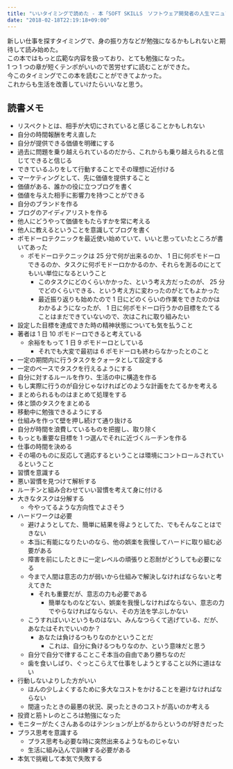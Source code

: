 ```yaml
---
title: "いいタイミングで読めた - 本「SOFT SKILLS　ソフトウェア開発者の人生マニュアル」の感想"
date: "2018-02-18T22:19:18+09:00"
---
```


新しい仕事を探すタイミングで、身の振り方などが勉強になるかもしれないと期待して読み始めた。  
この本ではもっと広範な内容を扱っており、とても勉強になった。  
1 つ 1 つの章が短くテンポがいいので苦労せずに読むことができた。  
今このタイミングでこの本を読むことができてよかった。  
これからも生活を改善していけたらいいなと思う。

## 読書メモ

- リスペクトとは、相手が大切にされていると感じることかもしれない
- 自分の時間報酬を考え直した
- 自分が提供できる価値を明確にする
- 過去に問題を乗り越えられているのだから、これからも乗り越えられると信じてできると信じる
- できているふりをして行動することでその理想に近付ける
- マーケティングとして、先に価値を提供すること
- 価値がある、誰かの役に立つブログを書く
- 価値を与えた相手に影響力を持つことができる
- 自分のブランドを作る
- ブログのアイディアリストを作る
- 他人にどうやって価値をもたらすかを常に考える
- 他人に教えるということを意識してブログを書く
- ポモドーロテクニックを最近使い始めていて、いいと思っていたところが書いてあった
    - ポモドーロテクニックは 25 分で何が出来るのか、 1 日に何ポモドーロできるのか、タスクに何ポモドーロかかるのか、それらを測るのにとてもいい単位になるということ
        - このタスクにどのくらいかかった、という考え方だったのが、 25 分でどのくらいできる、という考え方に変わったのがとてもよかった
        - 最近振り返りも始めたので 1 日にどのくらいの作業をできたのかはわかるようになったが、 1 日に何ポモドーロ行うかの目標をたてることはまだできていないので、次はこれに取り組みたい
- 設定した目標を達成できた時の精神状態についても気を払うこと
- 著者は 1 日 10 ポモドーロできると考えている
    - 余裕をもって 1 日 9 ポモドーロとしている
        - それでも大変で最初は 6 ポモドーロも終わらなかったとのこと
- 一定の期間内に行うタスクをクォータとして設定する
- 一定のペースでタスクを行えるようにする
- 自分に対するルールを作り、生活の中に構造を作る
- もし実際に行うのが自分じゃなければどのような計画をたてるかを考える
- まとめられるものはまとめて処理をする
- 体と頭のタスクをまとめる
- 移動中に勉強できるようにする
- 仕組みを作って壁を押し続けて通り抜ける
- 自分が時間を浪費しているものを把握し、取り除く
- もっとも重要な目標を 1 つ選んでそれに近づくルーチンを作る
- 仕事の時間を決める
- その場のものに反応して適応するということは環境にコントロールされているということ
- 習慣を意識する
- 悪い習慣を見つけて解析する
- ルーチンと組み合わせていい習慣を考えて身に付ける
- 大きなタスクは分解する
    - 今やってるような方向性でよさそう
- ハードワークは必要
    - 避けようとしてた、簡単に結果を得ようとしてた、でもそんなことはできない
    - 本当に有能になりたいのなら、他の娯楽を我慢してハードに取り組む必要がある
    - 障害を前にしたときに一定レベルの頑張りと忍耐がどうしても必要になる
    - 今まで人間は意志の力が弱いから仕組みで解決しなければならないと考えてきた
        - それも重要だが、意志の力も必要である
            - 簡単なものなどない、娯楽を我慢しなければならない、意志の力でやらなければならない、その方法を学ぶしかない
    - こうすればいいというものはない、みんなつらくて逃げている、だが、あなたはそれでいいのか？
        - あなたは負けるつもりなのかということだ
            - これは、自分に負けるつもりなのか、という意味だと思う
    - 自分で自分で律することこそ本当の自由であり勝ちなのだ
    - 歯を食いしばり、ぐっとこらえて仕事をしようとすること以外に道はない
- 行動しないよりした方がいい
    - ほんの少しよくするために多大なコストをかけることを避けなければならない
    - 間違ったときの最悪の状況、戻ったときのコストが高いのか考える
- 投資と筋トレのところは勉強になった
- モニターがたくさんあるのはテンションが上がるからというのが好きだった
- プラス思考を意識する
    - プラス思考も必要な時に突然出来るようなものじゃない
    - 生活に組み込んで訓練する必要がある
- 本気で挑戦して本気で失敗する
